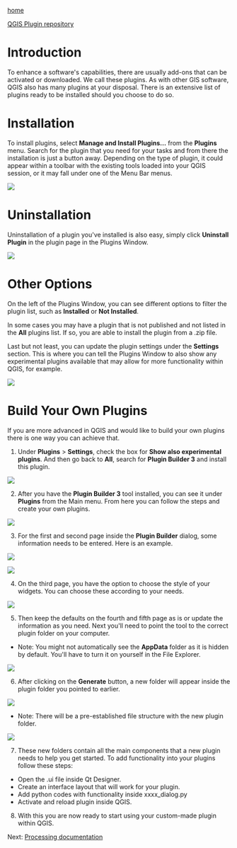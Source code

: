 

[home](../readme.md)

[QGIS Plugin repository](https://plugins.qgis.org/)

# Introduction
To enhance a software's capabilities, there are usually add-ons that can be activated or downloaded. We call these plugins. As with other GIS software, QGIS also has many plugins at your disposal. There is an extensive list of plugins ready to be installed should you choose to do so. 

# Installation 
To install plugins, select **Manage and Install Plugins…** from the **Plugins** menu. Search for the plugin that you need for your tasks and from there the installation is just a button away. Depending on the type of plugin, it could appear within a toolbar with the existing tools loaded into your QGIS session, or it may fall under one of the Menu Bar menus.

![](../images/pluginInstall.gif)

# Uninstallation
Uninstallation of a plugin you've installed is also easy, simply click **Uninstall Plugin** in the plugin page in the Plugins Window.

![](../images/pluginunInstall.gif)

# Other Options
On the left of the Plugins Window, you can see different options to filter the plugin list, such as **Installed** or **Not Installed**. 

In some cases you may have a plugin that is not published and not listed in the **All** plugins list. If so, you are able to install the plugin from a .zip file. 

Last but not least, you can update the plugin settings under the **Settings** section. This is where you can tell the Plugins Window to also show any experimental plugins available that may allow for more functionality within QGIS, for example.

![](../images/pluginIntro.gif)

# Build Your Own Plugins 
If you are more advanced in QGIS and would like to build your own plugins there is one way you can achieve that. 

1. Under **Plugins** > **Settings**, check the box for **Show also experimental plugins**. And then go back to **All**, search for **Plugin Builder 3** and install this plugin.

![](../images/pluginbuilder.gif)

2. After you have the **Plugin Builder 3** tool installed, you can see it under **Plugins** from the Main menu. From here you can follow the steps and create your own plugins.

![](../images/pluginbuilderopen.gif)

3. For the first and second page inside the **Plugin Builder** dialog, some information needs to be entered. Here is an example.

![](../images/pluginbuilder1.png)

![](../images/pluginbuilder2.png)

4. On the third page, you have the option to choose the style of your widgets. You can choose these according to your needs.

![](../images/pluginbuilderopendialogoption.gif)

5. Then keep the defaults on the fourth and fifth page as is or update the information as you need. Next you'll need to point the tool to the correct plugin folder on your computer. 

* Note: You might not automatically see the **AppData** folder as it is hidden by default. You'll have to turn it on yourself in the File Explorer.

![](../images/pluginbuilder5.png)

6. After clicking on the **Generate** button, a new folder will appear inside the plugin folder you pointed to earlier. 

![](../images/pluginbuilderopendialogcreation.gif)

* Note: There will be a pre-established file structure with the new plugin folder.

![](../images/pluginfolder.PNG)

7. These new folders contain all the main components that a new plugin needs to help you get started. To add functionality into your plugins follow these steps:
* Open the .ui file inside Qt Designer. 
* Create an interface layout that will work for your plugin. 
* Add python codes with functionality inside xxxx_dialog.py
* Activate and reload plugin inside QGIS.

8. With this you are now ready to start using your custom-made plugin within QGIS.

Next: [Processing documentation](https://github.com/bcgov/gis-pantry/blob/master/docs/getting-started-with-QGIS/doc/QGIS-processing-tools.md)
